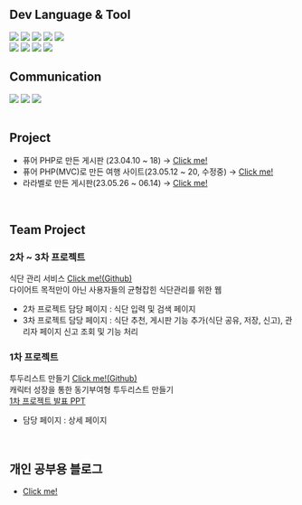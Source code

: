 ## Dev Language & Tool
<div>
  <img src="https://img.shields.io/badge/HTML5-E34F26?style=flat-square&logo=HTML5logoColor=#FFFFFF"/>
  <img src="https://img.shields.io/badge/CSS3-1572B6?style=flat-square&logo=CSS3logoColor=#FFFFFF"/>
  <img src="https://img.shields.io/badge/JAVASCRIPT-F7DF1E?style=flat-square&logo=JAVASCRIPTlogoColor=#FFFFFF"/>
  <img src="https://img.shields.io/badge/Vue.js-4FC08D?style=flat-square&logo=Vue.jslogoColor=#FFFFFF"/>
  <img src="https://img.shields.io/badge/Bootstrap-7952B3?style=flat-square&logo=BootstraplogoColor=#FFFFFF"/>
</div>

<div>
  <img src="https://img.shields.io/badge/PHP-777BB4?style=flat-square&logo=PHPlogoColor=#FFFFFF"/>
  <img src="https://img.shields.io/badge/MariaDB-003545?style=flat-square&logo=MariaDBlogoColor=#FFFFFF"/>
  <img src="https://img.shields.io/badge/LARAVEL-FF2D20?style=flat-square&logo=LARAVELlogoColor=#FFFFFF"/>
  <img src="https://img.shields.io/badge/VisualStudioCode-007ACC?style=flat-square&logo=VisualStudioCodelogoColor=#FFFFFF"/>
</div>

## Communication
<div>
  <img src="https://img.shields.io/badge/Notion-000000?style=flat-square&logo=NotionlogoColor=#FFFFFF"/>
  <img src="https://img.shields.io/badge/Slack-4A154B?style=flat-square&logo=SlacklogoColor=#FFFFFF"/>
  <img src="https://img.shields.io/badge/Jira-0052CC?style=flat-square&logo=JiralogoColor=#FFFFFF"/>
</div>

<br>

## Project 
<ul>
  <li>퓨어 PHP로 만든 게시판 (23.04.10 ~ 18) → <a href="https://github.com/chaesuji/mini_1">Click me!</a></li>
  <li>퓨어 PHP(MVC)로 만든 여행 사이트(23.05.12 ~ 20, 수정중) → <a href="https://github.com/chaesuji/mini_2">Click me!</a></li>
  <li>라라벨로 만든 게시판(23.05.26 ~ 06.14) → <a href="https://github.com/chaesuji/mini_2">Click me!</a></li>
</ul>

<br>

## Team Project
### 2차 ~ 3차 프로젝트
식단 관리 서비스 <a href="https://github.com/PHP-506-wdye/project-2">Click me!(Github)</a>
<br>
다이어트 목적만이 아닌 사용자들의 균형잡힌 식단관리를 위한 웹

- 2차 프로젝트 담당 페이지 : 식단 입력 및 검색 페이지
- 3차 프로젝트 담당 페이지 : 식단 추천, 게시판 기능 추가(식단 공유, 저장, 신고), 관리자 페이지 신고 조회 및 기능 처리

### 1차 프로젝트 
투두리스트 만들기 <a href="https://github.com/PHP-506-33/PHP_1STPJ">Click me!(Github)</a>
<br>
캐릭터 성장을 통한 동기부여형 투두리스트 만들기 
<br>
<a href="https://www.canva.com/design/DAFg-6bLQKk/ywpJVJ-wFGYsPlA2RXQ9JA/edit?utm_content=DAFg-6bLQKk&utm_campaign=designshare&utm_medium=link2&utm_source=sharebutton">1차 프로젝트 발표 PPT</a>
- 담당 페이지 : 상세 페이지

<br>

## 개인 공부용 블로그
- <a href="https://blog.naver.com/chae00716">Click me!</a>
